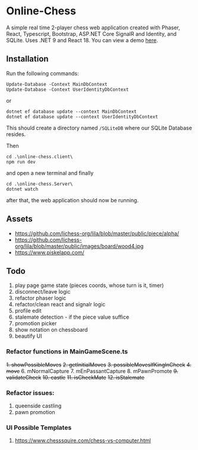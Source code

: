 # Online-Chess
A simple real time 2-player chess web application created with Phaser, React, Typescript, Bootstrap, ASP.NET Core SignalR and Identity, and SQLite. Uses .NET 9 and React 18.
You can view a demo [here](https://github.com/nashie1004/online-chess).

## Installation

Run the following commands:
```
Update-Database -Context MainDbContext
Update-Database -Context UserIdentityDbContext
```
or
```
dotnet ef database update --context MainDbContext
dotnet ef database update --context UserIdentityDbContext
```
This should create a directory named `/SQLiteDB` where our SQLite Database resides.

Then
```
cd .\online-chess.client\
npm run dev
```
and open a new terminal and finally
```
cd .\online-chess.Server\
dotnet watch
```
after that, the web application should now be running.

## Assets 
- https://github.com/lichess-org/lila/blob/master/public/piece/alpha/
- https://github.com/lichess-org/lila/blob/master/public/images/board/wood4.jpg
- https://www.piskelapp.com/

## Todo
1. play page game state (pieces coords, whose turn is it, timer)
2. disconnect/leave logic
3. refactor phaser logic
4. refactor/clean react and signalr logic
5. profile edit
6. stalemate detection - if the piece value suffice
7. promotion picker
8. show notation on chessboard 
9. beautify UI

### Refactor functions in MainGameScene.ts
~~1. showPossibleMoves~~
~~2. getInitialMoves~~
~~3. possibleMovesIfKingInCheck~~
~~4. move~~
6. mNormalCapture
7. mEnPassantCapture
8. mPawnPromote
~~9. validateCheck~~
~~10. castle~~
~~11. isCheckMate~~
~~12. isStalemate~~

### Refactor issues:
1. queenside castling
2. pawn promotion

### UI Possible Templates
1. https://www.chesssquire.com/chess-vs-computer.html